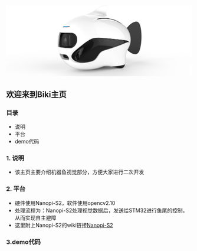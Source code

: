 ![img](/biki.png)

## 欢迎来到Biki主页<br>

### 目录

- 说明
- 平台
- demo代码

### 1. 说明
- 该主页主要介绍机器鱼视觉部分，方便大家进行二次开发<br>

### 2. 平台
- 硬件使用Nanopi-S2，软件使用opencv2.10<br>
- 处理流程为：Nanopi-S2处理视觉数据后，发送给STM32进行鱼尾的控制，从而实现自主避障<br>
- 这里附上Nanopi-S2的wiki链接[Nanopi-S2](http://wiki.friendlyarm.com/wiki/index.php/NanoPi_S2/zh)

### 3.demo代码

